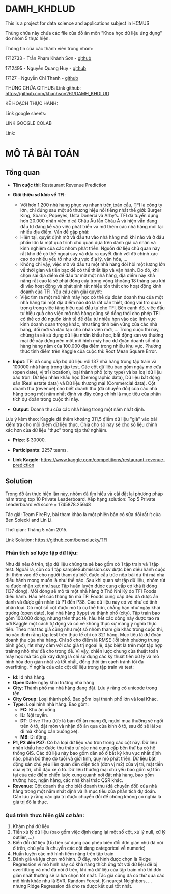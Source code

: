 # DAMH_KHDLUD
This is a project for data science and applications subject in HCMUS

Thùng chứa này chứa các file của đồ án môn "Khoa học dữ liệu ứng dụng" do nhóm 5 thực hiện.

Thông tin của các thành viên trong nhóm:

1712733 - Trần Phạm Khánh Sơn - [github](https://github.com/khanhson261)

1712495 - Nguyễn Quang Huy - [github](https://github.com/qhuy4119)

17127   - Nguyễn Chí Thanh - [github](https://github.com/thanhchin)

THÙNG CHỨA GITHUB:
Link github: https://github.com/khanhson261/DAMH_KHDLUD

KẾ HOẠCH THỰC HÀNH:

Link google sheets: 

LINK GOOGLE COLAB

Link: 

# MÔ TẢ BÀI TOÁN
## Tổng quan
- **Tên cuộc thi**: Restaurant Revenue Prediction

- **Giới thiệu sơ lược về TFI**: 
  -	Với hơn 1.200 nhà hàng phục vụ nhanh trên toàn cầu, TFI là công ty lớn, chỉ đứng sau một số thương hiệu nổi tiếng nhất thế giới: Burger King, Sbarro, Popeyes, Usta Donerci và Arby’s. TFI đã tuyển dụng hơn 20.000 nhân viên ở cả Châu Âu lẫn Châu Á và hiện vẫn đang đầu tư đáng kể vào việc phát triển và mở thêm các nhà hàng mới tại nhiều địa điểm.
Vấn đề gặp phải:
  -	Hiện tại, quyết định mở và đầu tư vào nhà hàng mới khi nào và ở đâu phần lớn là một quá trình chủ quan dựa trên đánh giá cá nhân và kinh nghiệm của các nhóm phát triển. Nguồn dữ liệu chủ quan này rất khó để có thể ngoại suy và đưa ra quyết định với độ chính xác cao do nhiều yếu tố như khu vực địa lý, văn hóa, …
  -	Không chỉ vậy, việc mở và đầu tư một nhà hàng đòi hỏi một lượng lớn về thời gian và tiền bạc để có thể thiết lập và vận hành. Do đó, khi chọn sai địa điểm để đầu tư mở một nhà hàng, địa điểm này khả năng rất cao là sẽ phải đóng cửa trong vòng khoảng 18 tháng sau khi đi vào hoạt động và phát sinh rất nhiều tổn thất cho hoạt động kinh doanh của TFI.
Yêu cầu cần giải quyết:
  -	Việc tìm ra một mô hình máy học có thể dự đoán doanh thu của một nhà hàng tại một địa điểm nào đó là rất cần thiết, đóng vai trò quan trọng trong việc tăng hiệu quả đầu tư cho TFI. Bên cạnh đó, việc đầu tư hiệu quả cho việc mở nhà hàng cũng sẽ đồng thời cho phép TFI có thể có đủ nguồn kinh tế để đầu tư nhiều hơn vào các lĩnh vực kinh doanh quan trọng khác, như tăng tính bền vững của các nhà hàng, đổi mới và đào tạo cho nhân viên mới, … Trong cuộc thi này, chúng ta sẽ sử dụng dữ liệu nhân khẩu học, bất động sản và thương mại để xây dựng nên một mô hình máy học dự đoán doanh số nhà hàng hàng năm của 100.000 địa điểm trong nhiều khu vực.
Phương thức tính điểm trên Kaggle của cuộc thi: Root Mean Square Error. 

- **Input**: TFI đã cung cấp bộ dữ liệu với 137 nhà hàng trong tập train và 100000 nhà hàng trong tập test. Các cột dữ liệu bao gồm ngày mở cửa (open date), vị trí (location), loại thành phố (city type) và ba loại dữ liệu xáo trộn: Dữ liệu nhân khẩu học (Demographic data), Dữ liệu bất động sản (Real estate data) và Dữ liệu thương mại (Commercial data). Cột doanh thu (revenue) cho biết doanh thu (đã chuyển đổi) của các nhà hàng trong một năm nhất định và đây cũng chính là mục tiêu của phân tích dự đoán trong cuộc thi này.

- **Output**: Doanh thu của các nhà hàng trong một năm nhất định.

Lưu ý kèm theo: Kaggle đã thêm khoảng 311,5 điểm dữ liệu "giả" vào bài kiểm tra cho mỗi điểm dữ liệu thực. Chia cho số này sẽ cho số liệu chính xác hơn của dữ liệu "thực" trong tập thử nghiệm.

- **Prize**: $ 30000.

- **Participants**: 2257 teams.

- **Link Kaggle**: https://www.kaggle.com/competitions/restaurant-revenue-prediction

## Solution
Trong đồ án thực hiện lần này, nhóm đã tìm hiểu và cài đặt lại phương pháp nằm trong top 10 Private Leaderboard.
Xếp hạng solution: Top 5 Private Leaderboard với score = 1745878.25648

Tác giả: Team FireFly, bài tham khảo là một phiên bản có sửa đổi rất ít của Ben Solecki and Lin Li.

Thời gian: Tháng 5 năm 2015.

Link Solution: https://github.com/bensolucky/TFI

### Phân tích sơ lược tập dữ liệu:
Như đã nêu ở trên, tập dữ liệu chúng ta sẽ bao gồm có 1 tập train và 1 tập test. Ngoài ra, còn có 1 tập sampleSubmission.csv được bên điều hành cuộc thi thêm vào để cho người tham dự biết được cấu trúc nộp bài dự thi mà nhà điều hành mong muốn là như thế nào.
Sau khi quan sát tập dữ liệu, nhóm rút ra được nhận xét như sau: Tập huấn luyện được cung cấp có khá ít dòng (137 dòng). Mỗi dòng sẽ mô tả một nhà hàng ở Thổ Nhĩ Kỳ do TFI Foods điều hành. Hầu hết các thông tin mà TFI Foods cung cấp đều đã được ẩn danh và được gắn nhãn từ P1 đến P38. Các dữ liệu này có vẻ như có tính phân loại. Có một số cột được mô tả cụ thể hơn, chẳng hạn như ngày khai trương (open date), loại nhà hàng (type) và thành phố (city). Tập train bao gồm 100.000 dòng, nhưng trên thực tế, hầu hết các dòng này được tạo ra bởi Kaggle một cách tự động và có vẻ không thực sự mang ý nghĩa thực tiễn. Theo như tác giả cũng như một số nhóm tham gia khác trong cuộc thi, họ xác định rằng tập test trên thực tế chỉ có 321 hàng. Mục tiêu là dự đoán doanh thu của nhà hàng. Chỉ số cho điểm là RMSE (lỗi bình phương trung bình gốc), rất nhạy cảm với các giá trị ngoại lệ, đặc biệt là trên một tập hợp trainng nhỏ như đã cho trong đề. Vì vậy, chiến lược chung của thuật toán máy học mà tác giả xây dựng là chỉ sử dụng các kỹ thuật tiền xử lý và mô hình hóa đơn giản nhất và tốt nhất, đồng thời tìm cách tránh tối đa overfitting.
Ý nghĩa của các cột dữ liệu trong tập train và test:
-	**Id**: Id nhà hàng.
-	**Open Date**: ngày khai trương nhà hàng
-	**City**: Thành phố mà nhà hàng đang đặt. Lưu ý rằng có unicode trong tên.
-	**City Group**: Loại thành phố. Bao gồm loại thành phố lớn và loại Khác.
- **Type**: Loại hình nhà hàng. Bao gồm:
  * **FC**: Khu ăn uống.
  * **IL**: Nội tuyến.
  * **DT**: Drive Thru (tức là bán đồ ăn mang đi, người mua thường sẽ ngồi trên ô tô, đặt món và nhận đồ ăn qua cửa kính ô tô, sau đó sẽ lái xe đi mà không cần xuống xe).
  * **MB**: Di động.
-	**P1, P2 đến P37**: Có ba loại dữ liệu xáo trộn trong các cột này. Dữ liệu nhân khẩu học được thu thập từ các nhà cung cấp bên thứ ba có hệ thống GIS. Các dữ liệu này bao gồm dân số ở bất kỳ khu vực nhất định nào, phân bố theo độ tuổi và giới tính, quy mô phát triển. Dữ liệu bất động sản chủ yếu liên quan đến diện tích (đơn vị m2) của vị trí, mặt tiền của vị trí, chỗ đậu xe ô tô. Dữ liệu thương mại chủ yếu bao gồm sự tồn tại của các điểm chiến lược xung quanh nơi đặt nhà hàng, bao gồm trường học, ngân hàng, các nhà khai thác QSR khác.
-	**Revenue**: Cột doanh thu cho biết doanh thu (đã chuyển đổi) của nhà hàng trong một năm nhất định và là mục tiêu của phân tích dự đoán. Cần lưu ý rằng các giá trị được chuyển đổi để chúng không có nghĩa là giá trị đô la thực.

### Quá trình thực hiện giải cơ bản:
1.	Khám phá dữ liệu
2.	Tiền xử lý dữ liệu (bao gồm việc định dạng lại một số cột, xử lý null, xử lý outlier, …)
3.	Biến đổi dữ liệu (Ưu tiên sử dụng các phép biến đổi đơn giản như đã nói ở trên, chủ yếu là chuyển các cột dạng categorical về numeric)
4.	Huấn luyện các mô hình tiềm năng trên tập train
5.	Đánh giá và lựa chọn mô hình. Ở đây, mô hình được chọn là Ridge Regression vì mô hình này có khả năng thích ứng tốt với dữ liệu dễ bị overfitting và như đã nói ở trên, khi mà dữ liệu của tập train nhỏ thì đơn giản nhất thường sẽ là lựa chọn tốt nhất. Tác giả cũng đã có thử qua các mô hình khác như là SVR, Random Forest, K-nearest Neighbors, … nhưng Ridge Regression đã cho ra được kết quả tốt nhất.
